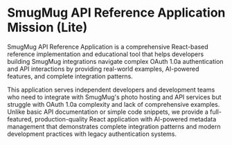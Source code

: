# SmugMug API Reference Application Mission (Lite)

SmugMug API Reference Application is a comprehensive React-based reference implementation and educational tool that helps developers building SmugMug integrations navigate complex OAuth 1.0a authentication and API interactions by providing real-world examples, AI-powered features, and complete integration patterns.

This application serves independent developers and development teams who need to integrate with SmugMug's photo hosting and API services but struggle with OAuth 1.0a complexity and lack of comprehensive examples. Unlike basic API documentation or simple code snippets, we provide a full-featured, production-quality React application with AI-powered metadata management that demonstrates complete integration patterns and modern development practices with legacy authentication systems.
